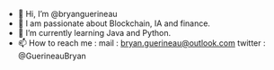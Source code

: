 - 👋 Hi, I’m @bryanguerineau
- 👀 I am passionate about Blockchain, IA and finance.
- 🌱 I’m currently learning Java and Python.
- 📫 How to reach me :    mail : bryan.guerineau@outlook.com      twitter : @GuerineauBryan

<!---
bryanguerineau/bryanguerineau is a ✨ special ✨ repository because its `README.md` (this file) appears on your GitHub profile.
You can click the Preview link to take a look at your changes.
--->
